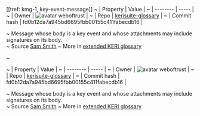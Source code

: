 [[tref: kmg-1, key-event-message]]
~ | Property | Value |
~ | -------- | ----- |
~ | Owner | ![avatar](https://avatars.githubusercontent.com/u/82824804?v=4) weboftrust |
~ | Repo | [kerisuite-glossary](https://github.com/weboftrust/kerisuite-glossary) |
~ | Commit hash | fd0b12da7a945bd6695fbb00155c411fabecdb16 |

~ Message whose body is a key event and whose attachments may include signatures on its body.  
~ Source [Sam Smith](https://github.com/WebOfTrust/ietf-keri/blob/main/draft-ssmith-keri.md#basic-terminology)
~ More in <a href="https://weboftrust.github.io/WOT-terms/docs/glossary/key-event-message">extended KERI glossary</a>

~ <span style="display: none;">End of included external content. Add your optional custom content below.</span>

~ | Property | Value |
~ | -------- | ----- |
~ | Owner | ![avatar](https://avatars.githubusercontent.com/u/82824804?v=4) weboftrust |
~ | Repo | [kerisuite-glossary](https://github.com/weboftrust/kerisuite-glossary) |
~ | Commit hash | fd0b12da7a945bd6695fbb00155c411fabecdb16 |

~ Message whose body is a key event and whose attachments may include signatures on its body.  
~ Source [Sam Smith](https://github.com/WebOfTrust/ietf-keri/blob/main/draft-ssmith-keri.md#basic-terminology)
~ More in <a href="https://weboftrust.github.io/WOT-terms/docs/glossary/key-event-message">extended KERI glossary</a>
